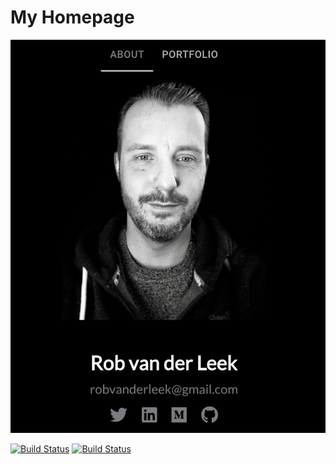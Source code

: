 # My Homepage

![Screenshot](screenshot.png)

[![Build Status](https://github.com/robvanderleek/robvanderleek.github.io/workflows/develop/badge.svg)](https://github.com/robvanderleek/robvanderleek.github.io/actions)
[![Build Status](https://github.com/robvanderleek/robvanderleek.github.io/workflows/Deploy/badge.svg)](https://github.com/robvanderleek/robvanderleek.github.io/actions)
